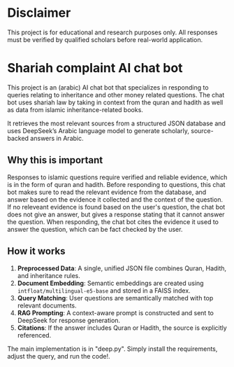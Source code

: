 # Disclaimer 
This project is for educational and research purposes only. All responses must be verified by qualified scholars before real-world application.

# Shariah complaint AI chat bot

This project is an (arabic) AI chat bot that specializes in responding to queries relating to inheritance and other money related questions. The chat bot uses shariah law by taking in 
context from the quran and hadith as well as data from islamic inheritance-related books. 

It retrieves the most relevant sources from a structured JSON database and uses DeepSeek’s Arabic language model to generate scholarly, source-backed answers in Arabic.

## Why this is important

Responses to islamic questions require verified and reliable evidence, which is in the form of quran and hadith. Before responding to questions, this chat bot makes sure to
read the relevant evidence from the database, and answer based on the evidence it collected and the context of the question. If no releveant evidence is found based on the
user's question, the chat bot does not give an answer, but gives a response stating that it cannot answer the question. When responding, the chat bot cites the evidence it 
used to answer the question, which can be fact checked by the user. 

## How it works
1. **Preprocessed Data**: A single, unified JSON file combines Quran, Hadith, and inheritance rules.
2. **Document Embedding**: Semantic embeddings are created using `intfloat/multilingual-e5-base` and stored in a FAISS index.
3. **Query Matching**: User questions are semantically matched with top relevant documents.
4. **RAG Prompting**: A context-aware prompt is constructed and sent to DeepSeek for response generation.
5. **Citations**: If the answer includes Quran or Hadith, the source is explicitly referenced.

The main implementation is in "deep.py". Simply install the requirements, adjust the query, and run the code!. 

